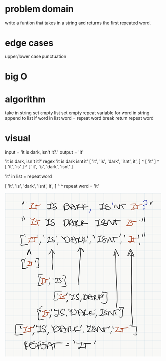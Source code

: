 # problem domain
write a funtion that takes in a string and returns the first repeated word.

# edge cases
upper/lower case
punctuation

# big O

# algorithm
take in string
set empty list
set empty repeat variable
for word in string
    append to list
    if word in list
        word = repeat word
        break
return repeat word

# visual
input = 'it is dark, isn't it?.'
output = 'it'

'it is dark, isn't it?'
regex
'it is dark isnt it'
[ 'it', 'is', 'dark', 'isnt', it', ]
    ^
  [ 'it' ] ^
        [ 'it', 'is' ]   ^
             [ 'it', 'is', 'dark', 'isnt' ]

'it' in list = repeat word

[ 'it', 'is', 'dark', 'isnt', it', ]
    ^                          ^
repeat word = 'it'

![repeated word](assets/repeated_word.png)





